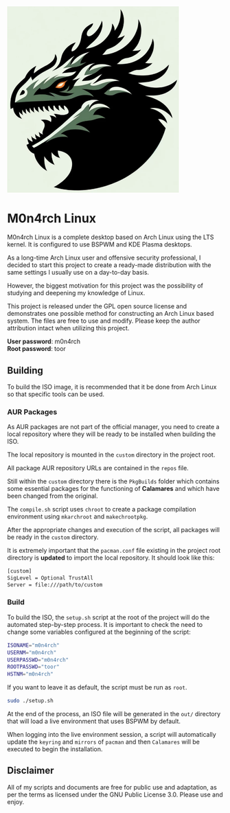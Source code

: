 <img src="https://raw.githubusercontent.com/h41stur/m0n4rch/main/etc/calamares/branding/m0n4rch/logo.png" alt="M0n4rch" width="400"/>

# M0n4rch Linux

M0n4rch Linux is a complete desktop based on Arch Linux using the LTS kernel. It is configured to use BSPWM and KDE Plasma desktops.

As a long-time Arch Linux user and offensive security professional, I decided to start this project to create a ready-made distribution with the same settings I usually use on a day-to-day basis.

However, the biggest motivation for this project was the possibility of studying and deepening my knowledge of Linux.

This project is released under the GPL open source license and demonstrates one possible method for constructing an Arch Linux based system. The files are free to use and modify. Please keep the author attribution intact when utilizing this project.

**User password**: m0n4rch  
**Root password**: toor


## Building

To build the ISO image, it is recommended that it be done from Arch Linux so that specific tools can be used.

### AUR Packages

As AUR packages are not part of the official manager, you need to create a local repository where they will be ready to be installed when building the ISO.

The local repository is mounted in the `custom` directory in the project root.

All package AUR repository URLs are contained in the `repos` file.

Still within the `custom` directory there is the `PkgBuilds` folder which contains some essential packages for the functioning of **Calamares** and which have been changed from the original.

The `compile.sh` script uses `chroot` to create a package compilation environment using `mkarchroot` and `makechrootpkg`.

After the appropriate changes and execution of the script, all packages will be ready in the `custom` directory.

It is extremely important that the `pacman.conf` file existing in the project root directory is **updated** to import the local repository. It should look like this:

```
[custom]
SigLevel = Optional TrustAll
Server = file:///path/to/custom
```

### Build

To build the ISO, the `setup.sh` script at the root of the project will do the automated step-by-step process. It is important to check the need to change some variables configured at the beginning of the script:

```bash
ISONAME="m0n4rch"
USERNM="m0n4rch"
USERPASSWD="m0n4rch"
ROOTPASSWD="toor"
HSTNM="m0n4rch"
```

If you want to leave it as default, the script must be run as `root`.

```bash
sudo ./setup.sh
```

At the end of the process, an ISO file will be generated in the `out/` directory that will load a live environment that uses BSPWM by default.

When logging into the live environment session, a script will automatically update the `keyring` and `mirrors` of `pacman` and then `Calamares` will be executed to begin the installation.

## Disclaimer

All of my scripts and documents are free for public use and adaptation, as per the terms as licensed under the GNU Public License 3.0. Please use and enjoy.
